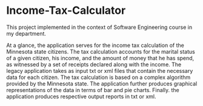 # Income-Tax-Calculator

This project implemented in the context of Software Engineering course in my department. 

At a glance, the application serves for the income tax calculation of the Minnesota state citizens. The tax calculation accounts for the marital status of a given citizen,
his income, and the amount of money that he has spend, as witnessed by a set of receipts declared along with the
income. The legacy application takes as input txt or xml files that contain the necessary data for each citizen. The
tax calculation is based on a complex algorithm provided by the Minnesota state. The application further produces
graphical representations of the data in terms of bar and pie charts. Finally. the application produces respective
output reports in txt or xml.

